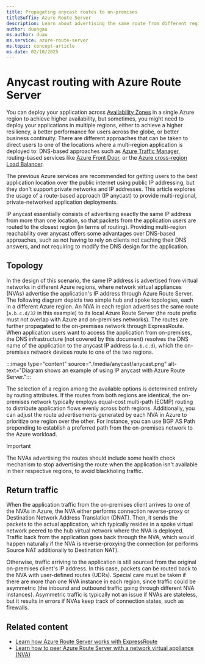 ```yaml
---
title: Propagating anycast routes to on-premises
titleSuffix: Azure Route Server
description: Learn about advertising the same route from different regions with Azure Route Server.
author: duongau
ms.author: duau
ms.service: azure-route-server
ms.topic: concept-article
ms.date: 02/10/2025
---
```


# Anycast routing with Azure Route Server

You can deploy your application across [Availability Zones](../reliability/availability-zones-overview.md?toc=/azure/route-server/toc.json) in a single Azure region to achieve higher availability, but sometimes, you might need to deploy your applications in multiple regions, either to achieve a higher resiliency, a better performance for users across the globe, or better business continuity. There are different approaches that can be taken to direct users to one of the locations where a multi-region application is deployed to: DNS-based approaches such as [Azure Traffic Manager](../traffic-manager/traffic-manager-overview.md?toc=/azure/route-server/toc.json), routing-based services like [Azure Front Door](../frontdoor/front-door-overview.md?toc=/azure/route-server/toc.json), or the [Azure cross-region Load Balancer](../load-balancer/cross-region-overview.md?toc=/azure/route-server/toc.json).

The previous Azure services are recommended for getting users to the best application location over the public internet using public IP addressing, but they don't support private networks and IP addresses. This article explores the usage of a route-based approach (IP anycast) to provide multi-regional, private-networked application deployments.

IP anycast essentially consists of advertising exactly the same IP address from more than one location, so that packets from the application users are routed to the closest region (in terms of routing). Providing multi-region reachability over anycast offers some advantages over DNS-based approaches, such as not having to rely on clients not caching their DNS answers, and not requiring to modify the DNS design for the application.

## Topology

In the design of this scenario, the same IP address is advertised from virtual networks in different Azure regions, where network virtual appliances (NVAs) advertise the application's IP address through Azure Route Server. The following diagram depicts two simple hub and spoke topologies, each in a different Azure region. An NVA in each region advertises the same route (`a.b.c.d/32` in this example) to its local Azure Route Server (the route prefix must not overlap with Azure and on-premises networks). The routes are further propagated to the on-premises network through ExpressRoute. When application users want to access the application from on-premises, the DNS infrastructure (not covered by this document) resolves the DNS name of the application to the anycast IP address (`a.b.c.d`), which the on-premises network devices route to one of the two regions.

:::image type="content" source="./media/anycast/anycast.png" alt-text="Diagram shows an example of using IP anycast with Azure Route Server.":::

The selection of a region among the available options is determined entirely by routing attributes. If the routes from both regions are identical, the on-premises network typically employs equal-cost multi-path (ECMP) routing to distribute application flows evenly across both regions. Additionally, you can adjust the route advertisements generated by each NVA in Azure to prioritize one region over the other. For instance, you can use BGP AS Path prepending to establish a preferred path from the on-premises network to the Azure workload.

> [!IMPORTANT]
> The NVAs advertising the routes should include some health check mechanism to stop advertising the route when the application isn't available in their respective regions, to avoid blackholing traffic.

## Return traffic

When the application traffic from the on-premises client arrives to one of the NVAs in Azure, the NVA either performs connection reverse-proxy or Destination Network Address Translation (DNAT). Then, it sends the packets to the actual application, which typically resides in a spoke virtual network peered to the hub virtual network where the NVA is deployed. Traffic back from the application goes back through the NVA, which would happen naturally if the NVA is reverse-proxying the connection (or performs Source NAT additionally to Destination NAT).

Otherwise, traffic arriving to the application is still sourced from the original on-premises client's IP address. In this case, packets can be routed back to the NVA with user-defined routes (UDRs). Special care must be taken if there are more than one NVA instance in each region, since traffic could be asymmetric (the inbound and outbound traffic going through different NVA instances). Asymmetric traffic is typically not an issue if NVAs are stateless, but it results in errors if NVAs keep track of connection states, such as firewalls. 

## Related content

- [Learn how Azure Route Server works with ExpressRoute](expressroute-vpn-support.md)
- [Learn how to peer Azure Route Server with a network virtual appliance (NVA)](tutorial-configure-route-server-with-quagga.md)
